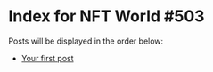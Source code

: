# Index for NFT World #503
Posts will be displayed in the order below:

- [Your first post](./001-first.md)

